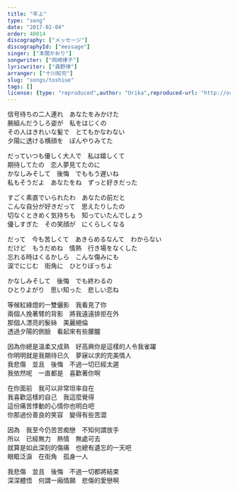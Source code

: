 ```yaml
---
title: "年上"
type: "song"
date: "2017-02-04"
order: 40014
discography: ["メッセージ"]
discographyId: ["message"]
singer: ["本間かおり"]
songwriter: ["岡崎律子"]
lyricwriter: ["森野律"]
arranger: ["十川知司"]
slug: "songs/toshiue"
tags: []
license: {type: "reproduced",author: "Orika",reproduced-url: "http://orikamushi.myweb.hinet.net",reproduced-website: "織歌蟲"}
---
```


信号待ちの二人連れ　あなたをみかけた  
腕組んだうしろ姿が　私をはじくの  
その人はきれいな髪で　とてもかなわない  
夕陽に透ける横顔を　ぼんやりみてた  
  
だっていつも優しく大人で　私は嬉しくて  
期待してたの　恋人夢見てたのに  
かなしみそして　後悔　でももう遅いね  
私もそうだよ　あなたをね　ずっと好きだった  
  
すごく素直でいられたわ　あなたの前だと  
こんな自分が好きだって　思えたりしたの  
切なくときめく気持ちも　知っていたんでしょう  
優しすぎた　その笑顔が　にくらしくなる  
  
だって　今も苦しくて　あきらめるなんて　わからない  
だけど　もうだめね　情熱　行き場をなくした  
忘れる時はくるかしら　こんな傷みにも  
涙でにじむ　街角に　ひとりぼっちよ  
  
かなしみそして　後悔　でも終わるの  
ひとりよがり　思い知った　悲しい恋ね  
  
等候紅綠燈的一雙儷影　我看見了你  
兩個人挽著臂的背影　將我遠遠排拒在外  
那個人漂亮的髮絲　美麗絕倫  
透過夕陽的側臉　看起來有些朦朧  
  
因為你總是溫柔又成熟　好高興你是這樣的人令我雀躍  
你明明就是我期待已久　夢寐以求的完美情人  
我悲傷　並且　後悔　不過一切已經太遲  
我依然呢　一直都是　喜歡著你啊  
  
在你面前　我可以非常坦率自在  
我喜歡這樣的自己　我這麼覺得  
這份痛苦悸動的心情你也明白吧  
你那過份善良的笑容　變得有些苦澀  
  
因為　我至今仍苦苦痴戀　不知何謂放手  
所以　已經無力　熱情　無處可去  
就算是如此深刻的傷痛　也總有遺忘的一天吧  
眼眶泛淚　在街角　孤身一人  
  
我悲傷　並且　後悔　不過一切都將結束  
深深體悟　何謂一廂情願　悲傷的愛戀啊
